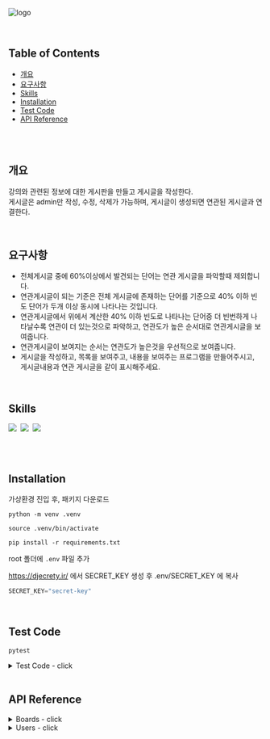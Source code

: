 ![logo](https://github.com/ssu-uky/LSH_WikiPage/assets/101565486/a74c3503-8274-4ce5-8dfc-765acbed7daa)

<br>

## Table of Contents
- [개요](#개요)
- [요구사항](#요구사항)
- [Skills](#skills)
- [Installation](#installation)
- [Test Code](#test-code)
- [API Reference](#api-reference)

<br>
<br>


## 개요
강의와 관련된 정보에 대한 게시판을 만들고 게시글을 작성한다. <br>
게시글은 admin만 작성, 수정, 삭제가 가능하며,
게시글이 생성되면 연관된 게시글과 연결한다.

<br>

## 요구사항
- 전체게시글 중에 60%이상에서 발견되는 단어는 연관 게시글을 파악할때 제외합니다.
- 연관게시글이 되는 기준은 전체 게시글에 존재하는 단어를 기준으로 40% 이하 빈도 단어가 두개 이상 동시에 나타나는 것입니다.
- 연관게시글에서 위에서 계산한 40% 이하 빈도로 나타나는 단어중 더 빈번하게 나타날수록 연관이 더 있는것으로 파악하고, 연관도가 높은 순서대로 연관게시글을 보여줍니다.
- 연관게시글이 보여지는 순서는 연관도가 높은것을 우선적으로 보여줍니다.
- 게시글을 작성하고, 목록을 보여주고, 내용을 보여주는 프로그램을 만들어주시고, 게시글내용과 연관 게시글을 같이 표시해주세요.

<br>

## Skills
<img src="https://img.shields.io/badge/Python-3776AB?style=flat&logo=Python&logoColor=white"/>&nbsp;
<img src="https://img.shields.io/badge/Django-092E20?style=flat&logo=django&logoColor=white"/>&nbsp;
<img src="https://img.shields.io/badge/SQLite-003B57?style=flat&logo=SQLite&logoColor=white"/>

<br><br>

## Installation
가상환경 진입 후, 패키지 다운로드

```
python -m venv .venv

source .venv/bin/activate

pip install -r requirements.txt
```

root 폴더에 `.env` 파일 추가

https://djecrety.ir/ 에서 SECRET_KEY 생성 후 
.env/SECRET_KEY 에 복사

```py
SECRET_KEY="secret-key"
```

<br>

## Test Code

```
pytest
```

<details>

<summary> Test Code - click </summary>

#### user test
```
pytest users/tests.py
```

#### board test
```
pytest boards/tests.py
```

</details>

<br>

## API Reference

<details>
<summary> Boards - click </summary>

#### Request

`POST` - 게시글 작성 <br>
http://127.0.0.1:8000/api/v1/boards/post/

```py
{
  "title":" Python 가장 쉬운 강의",
  "content":"이보다 쉬운 강의는 없었다! 누구나 쉽게 이해 가능한 Python , HTML , CSS "
}
```

#### Response

```py
HTTP 201 Created
Allow: GET, POST, HEAD, OPTIONS
Content-Type: application/json
Vary: Accept

{
    "message": "게시글 작성 완료",
    "data": {
        "id": 158,
        "title": "Python 가장 쉬운 강의",
        "content": "이보다 쉬운 강의는 없었다! 누구나 쉽게 이해 가능한 Python , HTML , CSS"
    }
}

```

<br><br>

---

#### Request

`GET` - 게시글 목록 조회 <br>
http://127.0.0.1:8000/api/v1/boards/list/?page=3
<br>

> pagination 적용 / 한 페이지에 10개씩 <br>
> http://127.0.0.1:8000/api/v1/boards/list/?page="숫자"


#### Response

```py
HTTP 200 OK
Allow: GET, HEAD, OPTIONS
Content-Type: application/json
Vary: Accept

{
    "count": 158, # 게시물 총 갯수
    "results": [
        {
            "id": 158,
            "title": "Python 가장 쉬운 강의",
            "created_at": "2023-12-07"
        },
        {
            "id": 157,
            "title": "Python 공부",
            "created_at": "2023-12-07"
        },
        {
            "id": 127,
            "title": "Spring 강의",
            "created_at": "2023-12-05"
        },
        {
            "id": 126,
            "title": "React 강의",
            "created_at": "2023-12-04"
        },
        {
            "id": 125,
            "title": "Vue 강의",
            "created_at": "2023-12-04"
        },
        {
            "id": 124,
            "title": "C 강의",
            "created_at": "2023-11-30"
        },
        {
            "id": 123,
            "title": "React 강의",
            "created_at": "2023-11-28"
        },
        {
            "id": 122,
            "title": "Spring 강의",
            "created_at": "2023-11-26"
        },
        {
            "id": 121,
            "title": "C++ 강의",
            "created_at": "2023-11-24"
        },
        {
            "id": 120,
            "title": "Vue 강의",
            "created_at": "2023-11-24"
        }
    ]
}
```

---

#### Request

`GET` , `POST` , `DELETE` - 게시글 상세조회 (연관게시물 포함), 수정, 삭제 
<br>

http://127.0.0.1:8000/api/v1/boards/9/ <br>
> http://127.0.0.1:8000/api/v1/boards/<int:board_id>/


```py
{
    "id": 9, # 조회 한 게시판 번호
    "title": "CSS 강의",
    "content": "안녕하세요. 오늘의 강의는 없습니다. React 에 대해 자세히 배워봅시다. Labore aliquid nulla laborum iure ea. Vue 는 매우 중요한 주제입니다. Java 을 기억하세요. Java 도 잊지마세요.",
    "related_boards_count": 18, # 연관 게시물 총 갯수
    "related_board" = [ ~~~ ],
    "created_at": "2023-01-13 08:02:32",
    "updated_at": "2023-12-07 23:39:45"
}
```

#### Response

```py
HTTP 200 OK
Allow: GET, PUT, DELETE, HEAD, OPTIONS
Content-Type: application/json
Vary: Accept

{
    "id": 9,
    "title": "CSS 강의",
    "content": "안녕하세요. 오늘은 C++ , React 에 대해 자세히 배워봅시다. Labore aliquid nulla laborum iure ea. Vue 는 매우 중요한 주제입니다. Java 을 기억하세요. Java 도 잊지마세요.",
    "related_boards_count": 30, # 연관 게시물 갯수
    "related_board": [
        {
            "id": 18,
            "title": "C++ 강의",
            "content": "안녕하세요. 오늘의 강의는 C++ 입니다. C++ 에 대해 자세히 배워봅시다. Ad occaecati ratione quasi quia. CSS 는 매우 중요한 주제입니다. Vue 을 기억하세요. Vue 도 잊지마세요.",
            "total_count": 4, # 연관된 단어의 총 갯수
            "word_counts": {
                "Vue": 2, # 연관 된 단어 각자 갯수
                "C++": 2 # 연관 된 단어 각자 갯수
            }
        },
        {
            "id": 130,
            "title": "Java 강의",
            "content": "안녕하세요. 오늘의 강의는 Java 입니다. JavaScript 에 대해 자세히 배워봅시다. Doloribus placeat praesentium sint. C++ 는 매우 중요한 주제입니다. Java 을 기억하세요. C++ 도 잊지마세요.",
            "total_count": 4,
            "word_counts": {
                "Java": 2,
                "C++": 2
            }
        },
        {
            "id": 26,
            "title": "C++ 강의",
            "content": "안녕하세요. 오늘의 강의는 C++ 입니다. Vue 에 대해 자세히 배워봅시다. Perferendis dicta maiores vero tempora corporis. C++ 는 매우 중요한 주제입니다. HTML 을 기억하세요. C++ 도 잊지마세요.",
            "total_count": 3,
            "word_counts": {
                "C++": 3
            }
        },
        {
            "id": 109,
            "title": "CSS 강의",
            "content": "안녕하세요. 오늘의 강의는 CSS 입니다. Java 에 대해 자세히 배워봅시다. Dolore odit aliquid vero nihil maxime omnis. Java 는 매우 중요한 주제입니다. Django 을 기억하세요. Java 도 잊지마세요.",
            "total_count": 3,
            "word_counts": {
                "Java": 3
            }
        },
        ...
        ],
    "created_at": "2023-01-13 08:02:32",
    "updated_at": "2023-12-07 23:39:45"
}
```
</details>

<details>

<summary> Users - click </summary>

#### Request

`POST` - 회원가입 <br>
http://127.0.0.1:8000/api/v1/users/signup/

```py
{
    "username":"happy",
    "name":"happy",
    "password":"qpqp1010"
}
```

#### Response
```py
{
    "user_pk": "87bf0407-6114-400c-8fe7-3e0fe7d568b4",
    "name": "happy",
    "username": "happy",
    "message": "happy님, 회원가입이 완료되었습니다."
}
```

---

#### Request

`POST` - 로그인 <br>
http://127.0.0.1:8000/api/v1/users/login/

```py
{
  "username":"happy",
  "password":"qpqp1010"
}
```

#### Response
```py
HTTP 200 OK
Allow: GET, POST, HEAD, OPTIONS
Content-Type: application/json
Vary: Accept

{
    "message": "happy님, 로그인 되었습니다."
}
```

---

#### Request

`POST` - 로그아웃 <br>
http://127.0.0.1:8000/api/v1/users/logout/


#### Response

```py
HTTP 200 OK
Allow: POST, OPTIONS
Content-Type: application/json
Vary: Accept

{
    "message": "로그아웃 되었습니다."
}
```

</details>

<br>
